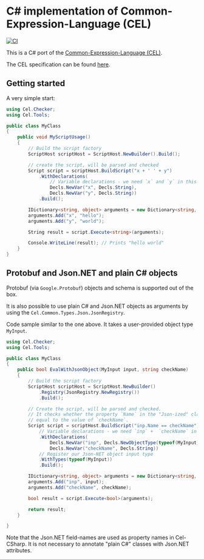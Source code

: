 # C# implementation of Common-Expression-Language (CEL)

[![CI](https://github.com/projectnessie/cel-java/actions/workflows/main.yml/badge.svg)](https://github.com/projectnessie/cel-java/actions/workflows/main.yml)

This is a C# port of the [Common-Expression-Language (CEL)](https://opensource.google/projects/cel).

The CEL specification can be found [here](https://github.com/google/cel-spec).

## Getting started

A very simple start:

```csharp
using Cel.Checker;
using Cel.Tools;

public class MyClass
{
    public void MyScriptUsage()
    {
        // Build the script factory
        ScriptHost scriptHost = ScriptHost.NewBuilder().Build();

        // create the script, will be parsed and checked
        Script script = scriptHost.BuildScript("x + ' ' + y")
            .WithDeclarations(
                // Variable declarations - we need `x` and `y` in this example
                Decls.NewVar("x", Decls.String),
                Decls.NewVar("y", Decls.String))
            .Build();

        IDictionary<string, object> arguments = new Dictionary<string, object>();
        arguments.Add("x", "hello");
        arguments.Add("y", "world");

        String result = script.Execute<string>(arguments);

        Console.WriteLine(result); // Prints "hello world"
    }
}
```

## Protobuf and Json.NET and plain C# objects

Protobuf (via `Google.Protobuf`) objects and schema is supported out of the box.

It is also possible to use plain C# and Json.NET objects as arguments by using the 
`Cel.Common.Types.Json.JsonRegistry`.

Code sample similar to the one above. It takes a user-provided object type `MyInput`.
```csharp
using Cel.Checker;
using Cel.Tools;

public class MyClass
{
    public bool EvalWithJsonObject(MyInput input, string checkName)
    {
        // Build the script factory
        ScriptHost scriptHost = ScriptHost.NewBuilder()
            .Registry(JsonRegistry.NewRegistry())
            .Build();

        // Create the script, will be parsed and checked.
        // It checks whether the property `Name` in the "Json-ized" class `MyInput` is
        // equal to the value of `checkName`.
        Script script = scriptHost.BuildScript("inp.Name == checkName")
            // Variable declarations - we need `inp` +  `checkName` in this example
            .WithDeclarations(
                Decls.NewVar("inp", Decls.NewObjectType(typeof(MyInput).FullName)),
                Decls.NewVar("checkName", Decls.String))
            // Register our Json-NET object input type
            .WithTypes(typeof(MyInput))
            .Build();

        IDictionary<string, object> arguments = new Dictionary<string, object>();
        arguments.Add("inp", input);
        arguments.Add("checkName", checkName);

        bool result = script.Execute<bool>(arguments);

        return result;
    }

}
```

Note that the Json.NET field-names are used as property names in Cel-CSharp. It is not necessary to
annotate "plain C#" classes with Json.NET attributes.


